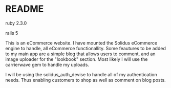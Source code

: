 # README



ruby 2.3.0

rails 5

This is an eCommerce website. I have mounted the Solidus eCommerce engine to handle,
all eCommerce functionallity. 
Some feautures to be added to my main app are 
a simple blog that allows users to comment, 
and an image uploader for the "lookbook" section. 
Most likely I will use the carrierwave gem
to handle my uploads. 

I will be using the solidus_auth_devise to handle all of my authentication needs.
Thus enabling customers to shop as well as comment on blog posts. 